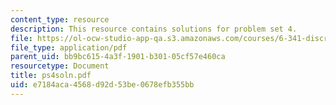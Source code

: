 ```yaml
---
content_type: resource
description: This resource contains solutions for problem set 4.
file: https://ol-ocw-studio-app-qa.s3.amazonaws.com/courses/6-341-discrete-time-signal-processing-fall-2005/e7184aca4568d92d53be0678efb355bb_ps4soln.pdf
file_type: application/pdf
parent_uid: bb9bc615-4a3f-1901-b301-05cf57e460ca
resourcetype: Document
title: ps4soln.pdf
uid: e7184aca-4568-d92d-53be-0678efb355bb
---
```

